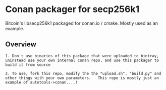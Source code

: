 # Conan packager for secp256k1

Bitcoin's libsecp256k1 packaged for conan.io / cmake.  Mostly used as an example. 

## Overview

	1. Don't use binaries of this package that were uploaded to bintray, uninstead use your own internal conan repo, and use this packager to build it from source

	2. To use, fork this repo, modify the the "upload.sh", "build.py" and other things with your own parameters.   This repo is mostly just an example of autotools->conan....!

